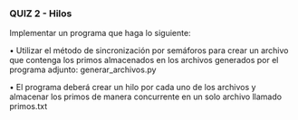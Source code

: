 ### QUIZ 2 - Hilos

Implementar un programa que haga lo siguiente: 

• Utilizar el método de sincronización por semáforos para crear un archivo que contenga los primos almacenados en los archivos generados por el programa adjunto: generar_archivos.py

• El programa deberá crear un hilo por cada uno de los archivos y almacenar los primos de manera concurrente en un solo archivo llamado primos.txt
